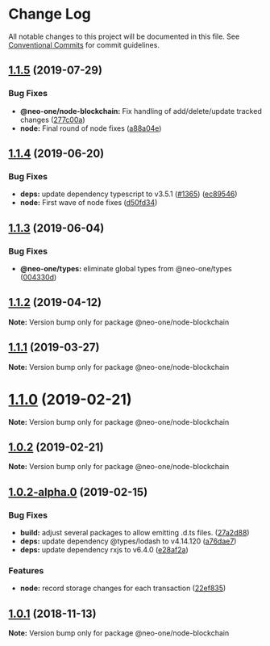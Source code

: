 # Change Log

All notable changes to this project will be documented in this file.
See [Conventional Commits](https://conventionalcommits.org) for commit guidelines.

## [1.1.5](https://github.com/neo-one-suite/neo-one/compare/@neo-one/node-blockchain@1.1.4...@neo-one/node-blockchain@1.1.5) (2019-07-29)


### Bug Fixes

* **@neo-one/node-blockchain:** Fix handling of add/delete/update tracked changes ([277c00a](https://github.com/neo-one-suite/neo-one/commit/277c00a))
* **node:** Final round of node fixes ([a88a04e](https://github.com/neo-one-suite/neo-one/commit/a88a04e))





## [1.1.4](https://github.com/neo-one-suite/neo-one/compare/@neo-one/node-blockchain@1.1.3...@neo-one/node-blockchain@1.1.4) (2019-06-20)


### Bug Fixes

* **deps:** update dependency typescript to v3.5.1 ([#1365](https://github.com/neo-one-suite/neo-one/issues/1365)) ([ec89546](https://github.com/neo-one-suite/neo-one/commit/ec89546))
* **node:** First wave of node fixes ([d50fd34](https://github.com/neo-one-suite/neo-one/commit/d50fd34))





## [1.1.3](https://github.com/neo-one-suite/neo-one/compare/@neo-one/node-blockchain@1.1.2...@neo-one/node-blockchain@1.1.3) (2019-06-04)


### Bug Fixes

* **@neo-one/types:** eliminate global types from @neo-one/types ([004330d](https://github.com/neo-one-suite/neo-one/commit/004330d))





## [1.1.2](https://github.com/neo-one-suite/neo-one/compare/@neo-one/node-blockchain@1.1.1...@neo-one/node-blockchain@1.1.2) (2019-04-12)

**Note:** Version bump only for package @neo-one/node-blockchain





## [1.1.1](https://github.com/neo-one-suite/neo-one/compare/@neo-one/node-blockchain@1.1.0...@neo-one/node-blockchain@1.1.1) (2019-03-27)

**Note:** Version bump only for package @neo-one/node-blockchain





# [1.1.0](https://github.com/neo-one-suite/neo-one/compare/@neo-one/node-blockchain@1.0.2...@neo-one/node-blockchain@1.1.0) (2019-02-21)

**Note:** Version bump only for package @neo-one/node-blockchain





## [1.0.2](https://github.com/neo-one-suite/neo-one/compare/@neo-one/node-blockchain@1.0.2-alpha.0...@neo-one/node-blockchain@1.0.2) (2019-02-21)

**Note:** Version bump only for package @neo-one/node-blockchain





## [1.0.2-alpha.0](https://github.com/neo-one-suite/neo-one/compare/@neo-one/node-blockchain@1.0.1...@neo-one/node-blockchain@1.0.2-alpha.0) (2019-02-15)


### Bug Fixes

* **build:** adjust several packages to allow emitting .d.ts files. ([27a2d88](https://github.com/neo-one-suite/neo-one/commit/27a2d88))
* **deps:** update dependency @types/lodash to v4.14.120 ([a76dae7](https://github.com/neo-one-suite/neo-one/commit/a76dae7))
* **deps:** update dependency rxjs to v6.4.0 ([e28af2a](https://github.com/neo-one-suite/neo-one/commit/e28af2a))


### Features

* **node:** record storage changes for each transaction ([22ef835](https://github.com/neo-one-suite/neo-one/commit/22ef835))





## [1.0.1](https://github.com/neo-one-suite/neo-one/compare/@neo-one/node-blockchain@1.0.0...@neo-one/node-blockchain@1.0.1) (2018-11-13)

**Note:** Version bump only for package @neo-one/node-blockchain

